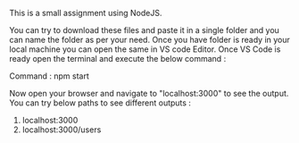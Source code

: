 This is a small assignment using NodeJS.

You can try to download these files and paste it in a single folder and you can name the folder as per your need.
Once you have folder is ready in your local machine you can open the same in VS code Editor.
Once VS Code is ready open the terminal and execute the below command :

Command : npm start

Now open your browser and navigate to "localhost:3000" to see the output.
You can try below paths to see different outputs :

1. localhost:3000
2. localhost:3000/users

